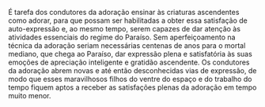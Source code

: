 ﻿É tarefa dos condutores da adoração ensinar às criaturas ascendentes como adorar, para que possam ser habilitadas a obter essa satisfação de auto-expressão e, ao mesmo tempo, serem capazes de dar atenção às atividades essenciais do regime do Paraíso. Sem aperfeiçoamento na técnica da adoração seriam necessárias centenas de anos para o mortal mediano, que chega ao Paraíso, dar expressão plena e satisfatória às suas emoções de apreciação inteligente e gratidão ascendente. Os condutores da adoração abrem novas e até então desconhecidas vias de expressão, de modo que esses maravilhosos filhos do ventre do espaço e do trabalho do tempo fiquem aptos a receber as satisfações plenas da adoração em tempo muito menor.